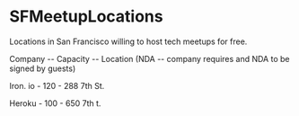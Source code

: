 # SFMeetupLocations
Locations in San Francisco willing to host tech meetups for free. 

Company -- Capacity -- Location (NDA -- company requires and NDA to be signed by guests)

Iron. io - 120 - 288 7th St. 

Heroku - 100 - 650 7th t. 


